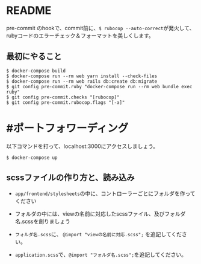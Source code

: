 # README
pre-commit のhookで、commit前に、`$ rubocop --auto-correct`が発火して、rubyコードのエラーチェック＆フォーマットを美しくします。

## 最初にやること
```
$ docker-compose build
$ docker-compose run --rm web yarn install --check-files
$ docker-compose run --rm web rails db:create db:migrate
$ git config pre-commit.ruby "docker-compose run --rm web bundle exec ruby"
$ git config pre-commit.checks "[rubocop]"
$ git config pre-commit.rubocop.flags "[-a]"
```

# #ポートフォワーディング
以下コマンドを打って、localhost:3000にアクセスしましょう。
```
$ docker-compose up
```
## scssファイルの作り方と、読み込み
- `app/frontend/stylesheets`の中に、コントローラーごとにフォルダを作ってください

- フォルダの中には、viewの名前に対応したscssファイル、及びフォルダ名.scssを創りましょう

- `フォルダ名.scss`に、 `@import "viewの名前に対応.scss";`  を追記してください。

- `application.scss`で、`@import "フォルダ名.scss";`を追記してください。


